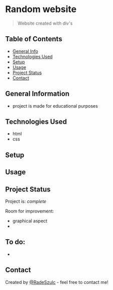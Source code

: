 # Random website
> Website created with div's


## Table of Contents
* [General Info](#general-information)
* [Technologies Used](#technologies-used)
* [Setup](#setup)
* [Usage](#usage)
* [Project Status](#project-status)
* [Contact](#contact)
<!-- * [License](#license) -->


## General Information
- project is made for educational purposes


## Technologies Used
- html
- css



## Setup



## Usage



## Project Status
Project is: _complete_ 


Room for improvement:
- graphical aspect
- 

To do:
- 
- 


## Contact
Created by [@RadeSzulc](https://github.com/RadeSzulc) - feel free to contact me!



<!-- This project is open source. -->

